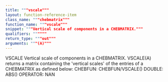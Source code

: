 ```yaml
---
title: """vscale"""
layout: function-reference-item
class_name: """chebmatrix"""
function_name: """vscale"""
snippet: """Vertical scale of components in a CHEBMATRIX."""
qualifiers: """"""
return_type: """out"""
arguments: """(A)"""
---
```


 VSCALE   Vertical scale of components in a CHEBMATRIX.
    VSCALE(A) returns a matrix containing the 'vertical scales' of the
    entries of a CHEBMATRIX as defined below:
        CHEBFUN: CHEBFUN/VSCALE()
        DOUBLE:  ABS()
        OPERATOR: NAN
